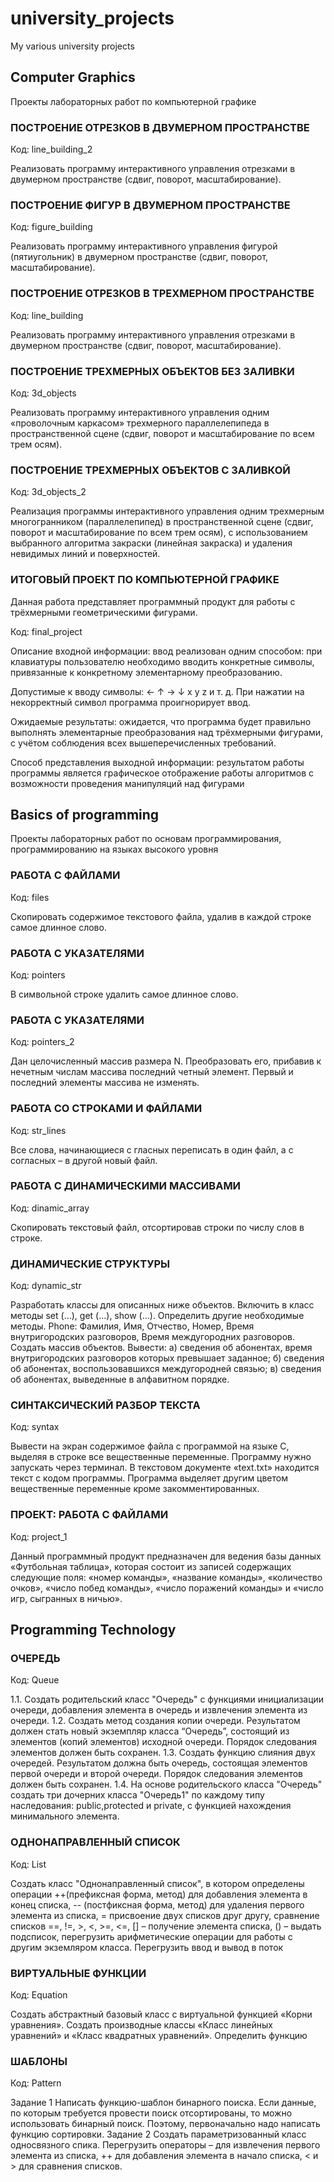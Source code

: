 # university_projects
My various university projects

## Computer Graphics

Проекты лабораторных работ по компьютерной графике

### ПОСТРОЕНИЕ ОТРЕЗКОВ В ДВУМЕРНОМ ПРОСТРАНСТВЕ

Код: line_building_2

Реализовать программу интерактивного управления отрезками в двумерном пространстве
(сдвиг, поворот, масштабирование).

### ПОСТРОЕНИЕ ФИГУР В ДВУМЕРНОМ ПРОСТРАНСТВЕ

Код: figure_building

Реализовать программу интерактивного управления фигурой (пятиугольник) в двумерном
пространстве (сдвиг, поворот, масштабирование).

### ПОСТРОЕНИЕ ОТРЕЗКОВ В ТРЕХМЕРНОМ ПРОСТРАНСТВЕ

Код: line_building

Реализовать программу интерактивного управления отрезками в двумерном пространстве
(сдвиг, поворот, масштабирование).

### ПОСТРОЕНИЕ ТРЕХМЕРНЫХ ОБЪЕКТОВ БЕЗ ЗАЛИВКИ

Код: 3d_objects

Реализовать программу интерактивного управления одним «проволочным каркасом»
трехмерного параллелепипеда в пространственной сцене (сдвиг, поворот и
масштабирование по всем трем осям).

### ПОСТРОЕНИЕ ТРЕХМЕРНЫХ ОБЪЕКТОВ С ЗАЛИВКОЙ

Код: 3d_objects_2

Реализация программы интерактивного управления одним трехмерным
многогранником (параллелепипед) в пространственной сцене (сдвиг,
поворот и масштабирование по всем трем осям), с использованием
выбранного алгоритма закраски (линейная закраска) и удаления невидимых
линий и поверхностей.

### ИТОГОВЫЙ ПРОЕКТ ПО КОМПЬЮТЕРНОЙ ГРАФИКЕ

Данная работа представляет программный продукт для работы с трёхмерными
геометрическими фигурами. 

Код: final_project

Описание входной информации: ввод реализован одним способом: при клавиатуры
пользователю необходимо вводить конкретные символы, привязанные к конкретному
элементарному преобразованию.

Допустимые к вводу символы: ← ↑ → ↓ x y z и т. д.
При нажатии на некорректный символ программа проигнорирует ввод.

Ожидаемые результаты: ожидается, что программа будет правильно выполнять
элементарные преобразования над трёхмерными фигурами, с учётом соблюдения всех
вышеперечисленных требований.

Способ представления выходной информации: результатом работы программы является
графическое отображение работы алгоритмов с возможности проведения манипуляций над
фигурами

## Basics of programming

Проекты лабораторных работ по основам программирования, программированию на языках высокого уровня

### РАБОТА С ФАЙЛАМИ

Код: files

Скопировать содержимое текстового файла, удалив в каждой строке самое длинное слово.

### РАБОТА С УКАЗАТЕЛЯМИ

Код: pointers

В символьной строке удалить самое длинное слово.

### РАБОТА С УКАЗАТЕЛЯМИ

Код: pointers_2

Дан целочисленный массив размера N. Преобразовать его, прибавив к нечетным числам
массива последний четный элемент. Первый и последний элементы массива не изменять.

### РАБОТА СО СТРОКАМИ И ФАЙЛАМИ

Код: str_lines

Все слова, начинающиеся с гласных переписать в один файл, а с согласных – в другой новый
файл.

### РАБОТА С ДИНАМИЧЕСКИМИ МАССИВАМИ

Код: dinamic_array

Скопировать текстовый файл, отсортировав строки по числу слов в строке.

### ДИНАМИЧЕСКИЕ СТРУКТУРЫ

Код: dynamic_str

Разработать классы для описанных ниже объектов. Включить в класс методы
set (…), get (…), show (…). Определить другие необходимые методы.
Phone: Фамилия, Имя, Отчество, Номер, Время внутригородских разговоров, Время
междугородних разговоров. Создать массив объектов. Вывести: а) сведения об абонентах,
время внутригородских разговоров которых превышает заданное; б) сведения об абонентах,
воспользовавшихся междугородней связью; в) сведения об абонентах, выведенные в
алфавитном порядке.

### СИНТАКСИЧЕСКИЙ РАЗБОР ТЕКСТА

Код: syntax

Вывести на экран содержимое файла с программой на языке С, выделяя в строке все
вещественные переменные.
Программу нужно запускать через терминал. В текстовом документе «text.txt» находится текст с
кодом программы. Программа выделяет другим цветом вещественные переменные кроме
закомментированных. 

### ПРОЕКТ: РАБОТА С ФАЙЛАМИ

Код: project_1

Данный программный продукт предназначен для ведения базы данных «Футбольная таблица», которая состоит из записей содержащих следующие поля: «номер команды», «название команды», «количество очков», «число побед команды», «число поражений команды» и «число игр, сыгранных в ничью». 

## Programming Technology

### ОЧЕРЕДЬ

Код: Queue

1.1. Создать родительский класс "Очередь" с функциями инициализации
очереди, добавления элемента в очередь и извлечения элемента из
очереди.
1.2. Создать метод создания копии очереди. Результатом должен стать
новый экземпляр класса “Очередь”, состоящий из элементов (копий
элементов) исходной очереди. Порядок следования элементов должен
быть сохранен.
1.3. Создать функцию слияния двух очередей. Результатом должна быть
очередь, состоящая элементов первой очереди и второй очереди. Порядок
следования элементов должен быть сохранен.
1.4. На основе родительского класса "Очередь" создать три дочерних
класса "Очередь1" по каждому типу наследования: public,protected и
private, с функцией нахождения минимального элемента.

### ОДНОНАПРАВЛЕННЫЙ СПИСОК

Код: List

Создать класс "Однонаправленный список", в котором определены операции
++(префиксная форма, метод) для добавления элемента в конец списка, --
(постфиксная форма, метод) для удаления первого элемента из списка, =
присвоение двух списков друг другу, сравнение списков ==, !=, >, <, >=, <=,
[] – получение элемента списка, () – выдать подсписок, перегрузить
арифметические операции для работы с другим экземляром класса.
Перегрузить ввод и вывод в поток

### ВИРТУАЛЬНЫЕ ФУНКЦИИ

Код: Equation

Создать абстрактный базовый класс с виртуальной функцией «Корни
уравнения». Создать производные классы «Класс линейных уравнений» и
«Класс квадратных уравнений». Определить функцию 

### ШАБЛОНЫ

Код: Pattern

Задание 1
Написать функцию-шаблон бинарного поиска. Если данные, по которым
требуется провести поиск отсортированы, то можно использовать бинарный
поиск. Поэтому, первоначально надо написать функцию сортировки.
Задание 2
Создать параметризованный класс односвязного спика. Перегрузить
операторы – для извлечения первого элемента из списка, ++ для добавления
элемента в начало списка, < и > для сравнения списков.

